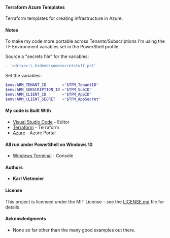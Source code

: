 #### Terraform Azure Templates

Terraform templates for creating infrastructure in Azure.

#### Notes

To make my code more portable across Tenants/Subscriptions I'm using the TF Environment variables set in the PowerShell profile:  

Source a "secrets file" for the variables:

```powershell
. '<drive>:\.hideme\somesecretstuff.ps1'
```

Set the variables:

```powershell
$env:ARM_TENANT_ID       ="$TFM_TenantID"
$env:ARM_SUBSCRIPTION_ID ="$TFM_SubID"
$env:ARM_CLIENT_ID       ="$TFM_AppID"
$env:ARM_CLIENT_SECRET   ="$TFM_AppSecret"
```
  
#### My code is Built With

* [Visual Studio Code](https://code.visualstudio.com/) - Editor
* [Terraform](https://www.terraform.io/) - Terraform
* [Azure](portal.azure.com) - Azure Portal

#### All run under PowerShell on Windows 10

* [Windows Terminal](https://docs.microsoft.com/en-us/windows/terminal/) - Console

#### Authors

* **Karl Vietmeier**

#### License

This project is licensed under the MIT License - see the [LICENSE.md](LICENSE.md) file for details

#### Acknowledgments

* None so far other than the many good examples out there.
